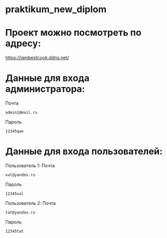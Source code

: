 # praktikum_new_diplom
# Проект можно посмотреть по адресу:
https://iambestcook.ddns.net/

# Данные для входа администратора:
Почта
```
admin1@mail.ru
```
Пароль
```
12345qwe
```
# Данные для входа пользователей:
Пользователь 1:
Почта
```
val@yandex.ru
```
Пароль
```
12345val
```
Пользователь 2:
Почта
```
tat@yandex.ru
```
Пароль
```
12345tat
```
